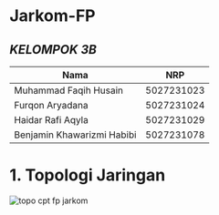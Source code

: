 # Jarkom-FP

## ***KELOMPOK 3B***
| Nama      | NRP         |
|-----------|-------------|
| Muhammad Faqih Husain | 5027231023 |  
| Furqon Aryadana | 5027231024 |
| Haidar Rafi Aqyla | 5027231029 |
| Benjamin Khawarizmi Habibi | 5027231078 |

# 1. Topologi Jaringan
![topo cpt fp jarkom](https://github.com/user-attachments/assets/86efd2c0-c450-4341-a9df-1fe193f3eeca)

